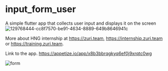 
# input_form_user

A simple flutter app that collects user input and displays it on the screen
![129768444-cc8f7570-be91-4634-8889-649b8646941c](https://user-images.githubusercontent.com/81052783/130188155-d320f2db-1aae-490f-8d69-b5a18c408313.png)

More about HNG internship at https://zuri.team, https://internship.zuri.team or https://training.zuri.team.

Link to the app.
https://appetize.io/app/x8b3bbrqgkyq6ef0j9xrqtc0wg

![form](https://user-images.githubusercontent.com/81062900/130351273-ea7af659-5bbb-4434-a369-62e75eb551a8.gif)



